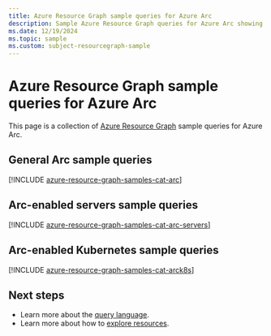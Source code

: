 ```yaml
---
title: Azure Resource Graph sample queries for Azure Arc
description: Sample Azure Resource Graph queries for Azure Arc showing use of resource types and tables to access Azure Arc related resources and properties.
ms.date: 12/19/2024
ms.topic: sample
ms.custom: subject-resourcegraph-sample
---
```


# Azure Resource Graph sample queries for Azure Arc

This page is a collection of [Azure Resource Graph](/azure/governance/resource-graph/overview) sample queries for Azure Arc.

## General Arc sample queries

[!INCLUDE [azure-resource-graph-samples-cat-arc](./includes/azure-arc.md)]

## Arc-enabled servers sample queries

[!INCLUDE [azure-resource-graph-samples-cat-arc-servers](./includes/azure-arc-enabled-servers.md)]

## Arc-enabled Kubernetes sample queries

[!INCLUDE [azure-resource-graph-samples-cat-arck8s](./includes/azure-arc-enabled-kubernetes.md)]

## Next steps

- Learn more about the [query language](/azure/governance/resource-graph/concepts/query-language).
- Learn more about how to [explore resources](/azure/governance/resource-graph/concepts/explore-resources).
